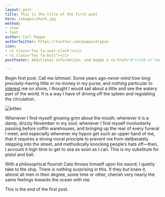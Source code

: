 ```yaml
---
layout: post
title: This is the title of the first post
hero: /images/shark.jpg
method:
- slow
- fast
author: Carl Poppa
authorTwitter: https://twitter.com/poppacalypse
icon:
- <i class="fas fa-user-clock"></i>
- <i class="fas fa-bolt"></i>
postFooter: Additional information, and maybe a <a href="#">link or two</a>. Lorem ipsum dolor sit amet

---
```


Begin first post. Call me *Ishmael*. Some years ago–*never mind how long
precisely*–having little or no money in my purse, and nothing
particular to [interest](http://google.com) me on shore, I thought I would sail about a little
and see the watery part of the world. It is a way I have of driving off
the spleen and regulating the circulation.

<img src="https://placekitten.com/g/600/600" alt="kitten">

Whenever I find myself growing grim about the mouth; whenever it is a damp,
drizzly November in my soul; whenever I find myself involuntarily pausing
before coffin warehouses, and bringing up the rear of every funeral I meet;
and especially whenever my hypos get such an upper hand of me, that it
requires a strong moral principle to prevent me from deliberately stepping
into the street, and methodically knocking people’s hats off—then, I
account it high time to get to sea as soon as I can. This is my substitute
for pistol and ball.

With a philosophical flourish Cato throws himself upon
his sword; I quietly take to the ship. There is nothing surprising in this.
If they but knew it, almost all men in their degree, some time or other,
cherish very nearly the same feelings towards the ocean with me.

This is the end of the first post.
